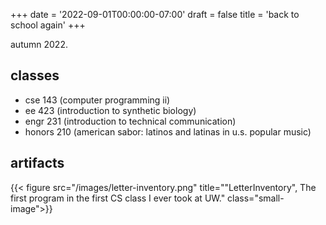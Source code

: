 +++
date = '2022-09-01T00:00:00-07:00'
draft = false
title = 'back to school again'
+++

autumn 2022.

<!--more-->

## classes

- cse 143 (computer programming ii)
- ee 423 (introduction to synthetic biology)
- engr 231 (introduction to technical communication)
- honors 210 (american sabor: latinos and latinas in u.s. popular music)

## artifacts

{{< figure src="/images/letter-inventory.png"
    title="\"LetterInventory\", The first program in the first CS class I ever took at UW." class="small-image">}}
